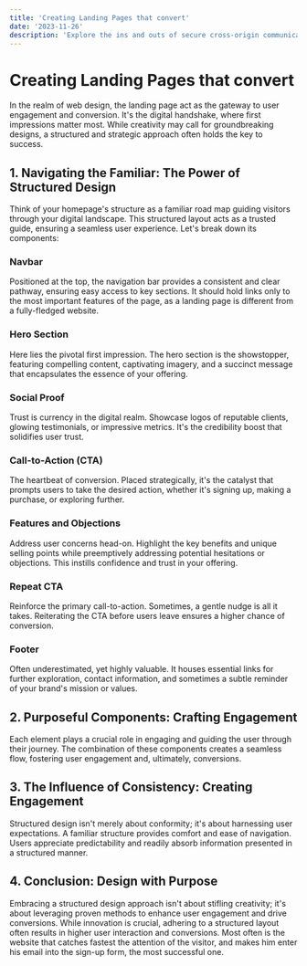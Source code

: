 ```yaml
---
title: 'Creating Landing Pages that convert'
date: '2023-11-26'
description: 'Explore the ins and outs of secure cross-origin communication between embedded iframes and parent windows in web development. Learn how to leverage window.postMessage and a regex filter within the message data object to build a robust and trusted channel for data exchange. This article delves into the practical aspects of overcoming challenges and achieving the delicate balance between security and effectiveness in web development.'
---
```


# Creating Landing Pages that convert

In the realm of web design, the landing page act as the gateway to user engagement and conversion. It's the digital handshake, where first impressions matter most. While creativity may call for groundbreaking designs, a structured and strategic approach often holds the key to success.

## 1. Navigating the Familiar: The Power of Structured Design

Think of your homepage's structure as a familiar road map guiding visitors through your digital landscape. This structured layout acts as a trusted guide, ensuring a seamless user experience. Let's break down its components:

### Navbar

Positioned at the top, the navigation bar provides a consistent and clear pathway, ensuring easy access to key sections. It should hold links only to the most important features of the page, as a landing page is different from a fully-fledged website.

### Hero Section

Here lies the pivotal first impression. The hero section is the showstopper, featuring compelling content, captivating imagery, and a succinct message that encapsulates the essence of your offering.

### Social Proof

Trust is currency in the digital realm. Showcase logos of reputable clients, glowing testimonials, or impressive metrics. It's the credibility boost that solidifies user trust.

### Call-to-Action (CTA)

The heartbeat of conversion. Placed strategically, it's the catalyst that prompts users to take the desired action, whether it's signing up, making a purchase, or exploring further.

### Features and Objections

Address user concerns head-on. Highlight the key benefits and unique selling points while preemptively addressing potential hesitations or objections. This instills confidence and trust in your offering.

### Repeat CTA

Reinforce the primary call-to-action. Sometimes, a gentle nudge is all it takes. Reiterating the CTA before users leave ensures a higher chance of conversion.

### Footer

Often underestimated, yet highly valuable. It houses essential links for further exploration, contact information, and sometimes a subtle reminder of your brand's mission or values.

## 2. Purposeful Components: Crafting Engagement

Each element plays a crucial role in engaging and guiding the user through their journey. The combination of these components creates a seamless flow, fostering user engagement and, ultimately, conversions.

## 3. The Influence of Consistency: Creating Engagement

Structured design isn't merely about conformity; it's about harnessing user expectations. A familiar structure provides comfort and ease of navigation. Users appreciate predictability and readily absorb information presented in a structured manner.

## 4. Conclusion: Design with Purpose

Embracing a structured design approach isn't about stifling creativity; it's about leveraging proven methods to enhance user engagement and drive conversions. While innovation is crucial, adhering to a structured layout often results in higher user interaction and conversions. Most often is the website that catches fastest the attention of the visitor, and makes him enter his email into the sign-up form, the most successful one.
